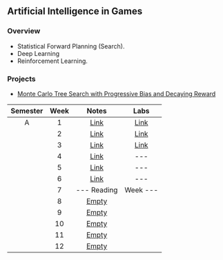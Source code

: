 ## Artificial Intelligence in Games

### Overview
- Statistical Forward Planning (Search). 
- Deep Learning 
- Reinforcement Learning. 

### Projects
- [Monte Carlo Tree Search with Progressive Bias and Decaying Reward](https://github.com/mughees-asif/pommerman-java-qmul)

| Semester   |      Week |  Notes | Labs |
|:----------:|:-------------:|:------:|:------:|
| A |  1 | [Link](https://github.com/mughees-asif/postgraduate-artificial-intelligence/tree/master/Semester%20A/Artificial%20Intelligence%20in%20Games/notes/Week%201) | [Link](https://github.com/mughees-asif/postgraduate-artificial-intelligence/tree/master/Semester%20A/Artificial%20Intelligence%20in%20Games/labs/Lab%201) |
|  |  2 | [Link](https://github.com/mughees-asif/postgraduate-artificial-intelligence/tree/master/Semester%20A/Artificial%20Intelligence%20in%20Games/notes/Week%202) | [Link](https://github.com/mughees-asif/postgraduate-artificial-intelligence/tree/master/Semester%20A/Artificial%20Intelligence%20in%20Games/labs/Lab%202) |
|  |  3 | [Link](https://github.com/mughees-asif/postgraduate-artificial-intelligence/tree/master/Semester%20A/Artificial%20Intelligence%20in%20Games/notes/Week%203) | [Link](https://github.com/mughees-asif/postgraduate-artificial-intelligence/tree/master/Semester%20A/Artificial%20Intelligence%20in%20Games/labs/Lab%203) |
|  |  4 | [Link](https://github.com/mughees-asif/postgraduate-artificial-intelligence/tree/master/Semester%20A/Artificial%20Intelligence%20in%20Games/notes/Week%204) | --- |
|  |  5 | [Link](https://github.com/mughees-asif/postgraduate-artificial-intelligence/tree/master/Semester%20A/Artificial%20Intelligence%20in%20Games/notes/Week%205) | --- |
|  |  6 | [Link](https://github.com/mughees-asif/postgraduate-artificial-intelligence/tree/master/Semester%20A/Artificial%20Intelligence%20in%20Games/notes/Week%206) | --- |
|  |  7 | --- Reading  | Week --- |
|  |  8 | [Empty]() | |
|  |  9 | [Empty]() | |
|  |  10 | [Empty]() |  |
|  |  11 | [Empty]() | |
|  |  12 | [Empty]() |  |